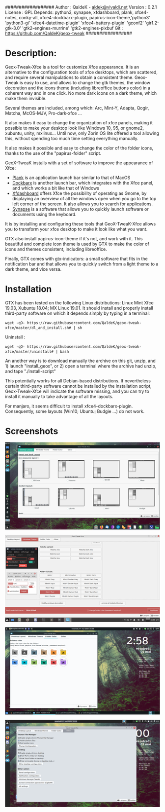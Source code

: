 ##################
Author : QaldeK - aldek@vivaldi.net
Version : 0.2.1
License : GPL
Depends: python3, synapse, xfdashboard, plank, xfce4-notes, conky-all, xfce4-dockbarx-plugin, papirus-icon-theme,'python3' 'python3-gi' 'xfce4-datetime-plugin' 'xfce4-battery-plugin' 'gconf2' 'gir1.2-gtk-3.0' 'gtk2-engines-murrine' 'gtk2-engines-pixbuf
Git : https://github.com/QaldeK/geox-tweak
#################


# Description: 

Geox-Tweak-Xfce is a tool for customize Xfce appearance. It is an alternative to the configuration tools of xfce desktops, which are scattered, and require several manipulations to obtain a consistent theme.
Geox-Tweak is easy to use, and allows to change the gtk themes, the window decoration and the icons theme (including libreoffice buttons color) in a coherent way and in one click. No more dark icons on a dark theme, which make them invisible. 

Several themes are included, among which: Arc, Mint-Y, Adapta, Qogir, Matcha, McOS-MJV, Pro-dark-xfce ...

It also makes it easy to change the organization of xfce panels, making it possible to make your desktop look like Windows 10, 95, or gnome2, xubuntu, unity, mxlinux... Until now, only Zorin OS lite offered a tool allowing this, without spending too much time setting everything manually.

It also makes it possible and easy to change the color of the folder icons, thanks to the use of the "papirus-folder" script.

GeoX-TweaK installs with a set of software to improve the appearance of Xfce:
  - [Plank](https://github.com/ricotz/plank) is an application launch bar similar to that of MacOS 
- [Dockbarx](https://github.com/twa022/xfce4-dockbarx-plugin) is another launch bar, which integrates with the Xfce panel, and which works a bit like that of Windows
- [Xfdashboard](https://docs.xfce.org/apps/xfdashboard/start) offers Xfce the possibility of operating as Gnome, by displaying an overview of all the windows open when you go to the top left corner of the screen. It also allows you to search for applications.
- [Synapse](https://launchpad.net/synapse-project) is a software that allows you to quickly launch software or documents using the keyboard.

It is by installing and configuring these tools that GeoX-TweaK-Xfce allows you to transform your xfce desktop to make it look like what you want. 

GTX also install papirus-icon-theme if it's not, and work with it. This beautiful and complete icon theme is used by GTX to make the color of icons and themes consistent, including libreoffice.

Finally, GTX comes with gtx-indicators: a small software that fits in the notification bar and that allows you to quickly switch from a light theme to a dark theme, and vice versa.

# Installation

GTX has been tested on the following Linux distributions: Linux Mint Xfce 19.03, Xubuntu 18.04; MX Linux 19.01. It should install and properly install third-party software on which it depends simply by typing in a terminal:


 	wget -qO- https://raw.githubusercontent.com/QaldeK/geox-tweak-xfce/master/dl_and_install.sh# | sh


Uninstall :
 
	wget -qO- https://raw.githubusercontent.com/QaldeK/geox-tweak-xfce/master/uninstall# | bash



An another way is to download manually the archive on this git, unzip, and 1) launch "install_geox", or 2) open a terminal where the archive had unzip, and tape "./install-script"


This potentially works for all Debian-based distributions. If nevertheless certain third-party software cannot be installed by the installation script, Geox-Tweak-Xfce will indicate the software missing, and you can try to install it manually to take advantage of all the layouts.

For manjaro, it seems difficult to install xfce4-dockbarx-plugin. Consequently, some layouts (Win10; Ubuntu; Budgie ...) do not work.




# Screenshots

![Alt text](geox-tweak/img/screenshots5.png?raw=true "Desktop Layout")

![Alt text](geox-tweak/img/screenshots6.png?raw=true "Windows theme")

![Alt text](geox-tweak/img/screenshots7.png?raw=true "Folders icons")

![Alt text](geox-tweak/img/screenshots8.png?raw=true "Other")
